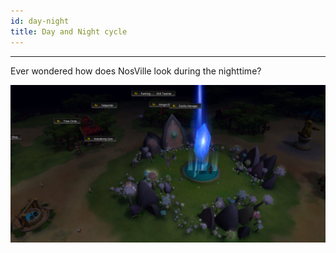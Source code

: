 ```yaml
---
id: day-night
title: Day and Night cycle
---
```


___

Ever wondered how does NosVille look during the nighttime?

![](/static/img/quality-of-life/night.png "Night in NosVille")